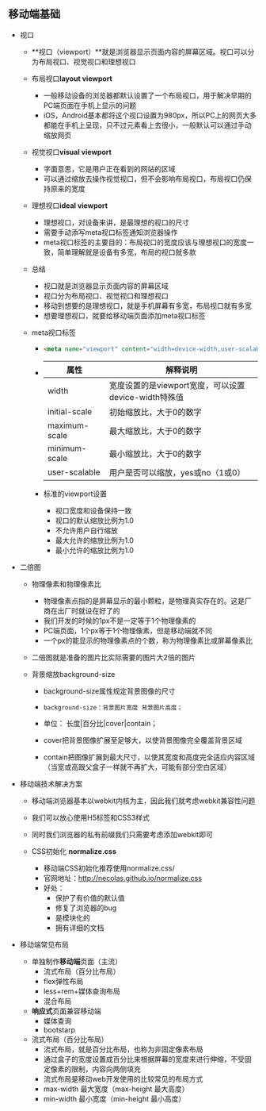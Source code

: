 ## 移动端基础

- 视口

  - **视口（viewport）**就是浏览器显示页面内容的屏幕区域。视口可以分为布局视口、视觉视口和理想视口

  - 布局视口**layout viewport**

    - 一般移动设备的浏览器都默认设置了一个布局视口，用于解决早期的PC端页面在手机上显示的问题
    - iOS，Android基本都将这个视口设置为980px，所以PC上的网页大多都能在手机上呈现，只不过元素看上去很小，一般默认可以通过手动缩放网页

  - 视觉视口**visual viewport**

    - 字面意思，它是用户正在看到的网站的区域
    - 可以通过缩放去操作视觉视口，但不会影响布局视口，布局视口仍保持原来的宽度

  - 理想视口**ideal viewport**

    - 理想视口，对设备来讲，是最理想的视口的尺寸
    - 需要手动添写meta视口标签通知浏览器操作
    - meta视口标签的主要目的：布局视口的宽度应该与理想视口的宽度一致，简单理解就是设备有多宽，布局的视口就多款

  - 总结

    - 视口就是浏览器显示页面内容的屏幕区域
    - 视口分为布局视口、视觉视口和理想视口
    - 移动到想要的是理想视口，就是手机屏幕有多宽，布局视口就有多宽
    - 想要理想视口，就要给移动端页面添加meta视口标签

  - meta视口标签

    - ```html
      <meta name="viewport" content="width=device-width,user-scalable=no,initial-scale=1.0,maximum-scale=1.0,minimum-scale=1.0">
      ```

    - | 属性          | 解释说明                                             |
      | ------------- | ---------------------------------------------------- |
      | width         | 宽度设置的是viewport宽度，可以设置device-width特殊值 |
      | initial-scale | 初始缩放比，大于0的数字                              |
      | maximum-scale | 最大缩放比，大于0的数字                              |
      | minimum-scale | 最小缩放比，大于0的数字                              |
      | user-scalable | 用户是否可以缩放，yes或no（1或0）                    |

    - 标准的viewport设置

      - 视口宽度和设备保持一致
      - 视口的默认缩放比例为1.0
      - 不允许用户自行缩放
      - 最大允许的缩放比例为1.0
      - 最小允许的缩放比例为1.0

    

- 二倍图

  - 物理像素和物理像素比

    - 物理像素点指的是屏幕显示的最小颗粒，是物理真实存在的。这是厂商在出厂时就设在好了的
    - 我们开发的时候的1px不是一定等于1个物理像素的
    - PC端页面，1个px等于1个物理像素，但是移动端就不同
    - 一个px的能显示的物理像素点的个数，称为物理像素比或屏幕像素比

  - 二倍图就是准备的图片比实际需要的图片大2倍的图片

  - 背景缩放background-size

    - background-size属性规定背景图像的尺寸

    - ```
      background-size：背景图片宽度 背景图片高度；
      ```

    - 单位：  长度|百分比|cover|contain；

    - cover把背景图像扩展至足够大，以使背景图像完全覆盖背景区域

    - contain把图像扩展到最大尺寸，以使其宽度和高度完全适应内容区域（当宽或高跟父盒子一样就不再扩大，可能有部分空白区域）

    

- 移动端技术解决方案

  - 移动端浏览器基本以webkit内核为主，因此我们就考虑webkit兼容性问题

  - 我们可以放心使用H5标签和CSS3样式

  - 同时我们浏览器的私有前缀我们只需要考虑添加webkit即可

  - CSS初始化 **normalize.css**

    - 移动端CSS初始化推荐使用normalize.css/
    - 官网地址：http://necolas.github.io/normalize.css
    - 好处：
      - 保护了有价值的默认值
      - 修复了浏览器的bug
      - 是模块化的
      - 拥有详细的文档

    

- 移动端常见布局

  - 单独制作**移动端**页面（主流）
    - 流式布局（百分比布局）
    - flex弹性布局
    - less+rem+媒体查询布局
    - 混合布局
  - **响应式**页面兼容移动端
    - 媒体查询
    - bootstarp
  - 流式布局（百分比布局）
    - 流式布局，就是百分比布局，也称为非固定像素布局
    - 通过盒子的宽度设置成百分比来根据屏幕的宽度来进行伸缩，不受固定像素的限制，内容向两侧填充
    - 流式布局是移动web开发使用的比较常见的布局方式
    - max-width  最大宽度（max-height 最大高度）
    - min-width  最小宽度（min-height 最小高度）